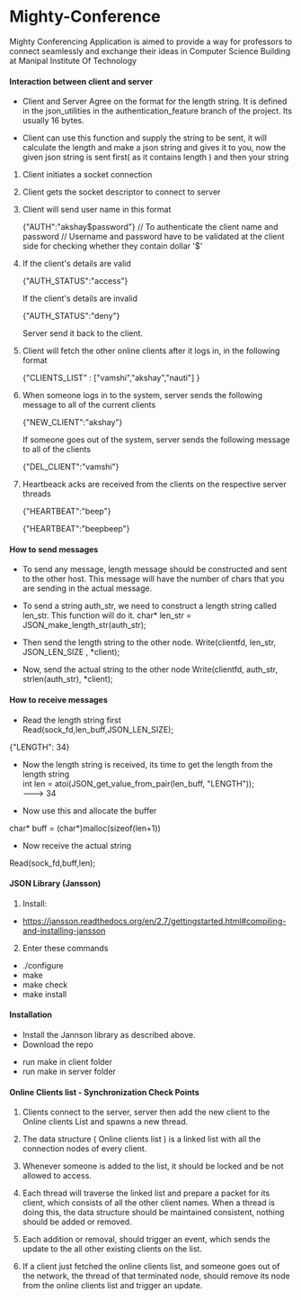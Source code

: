 Mighty-Conference
=================

Mighty Conferencing Application is aimed to provide a way for professors to connect seamlessly and exchange their ideas in Computer Science Building at Manipal Institute Of Technology

#### Interaction between client and server ####


* Client and Server Agree on the format for the length string. It is defined in the json_utilities in the authentication_feature branch of the project. Its usually 16 bytes.

* Client can use this function and supply the string to be sent, it will calculate the length and make a json string and gives it to you, now the given json string is sent first( as it contains length ) and then your string


1. Client initiates a socket connection
2. Client gets the socket descriptor to connect to server
3. Client will send user name in this format

	{"AUTH":"akshay$password"} // To authenticate the client name and password 
								// Username and password have to be validated at the client side for checking whether they contain dollar '$'
4. If the client's details are valid
	
	{"AUTH_STATUS":"access"}

	If the client's details are invalid

	{"AUTH_STATUS":"deny"}

	Server send it back to the client.

5. Client will fetch the other online clients after it logs in, in the following format

	{"CLIENTS_LIST" : ["vamshi","akshay","nauti"] }

6. When someone logs in to the system, server sends the following message to all of the current clients

	{"NEW_CLIENT":"akshay"} 

   If someone goes out of the system, server sends the following message to all of the clients

    {"DEL_CLIENT":"vamshi"}

7. Heartbeack acks are received from the clients on the respective server threads

    {"HEARTBEAT":"beep"}

    {"HEARTBEAT":"beepbeep"}

#### How to send messages ####

* To send any message, length message should be constructed and sent to the other host. This message will have the number of chars that you are sending in the actual message.


* To send a string auth_str, we need to construct a length string called len_str. This function will do it.
char* len_str = JSON_make_length_str(auth_str);

* Then send the length string to the other node.
Write(clientfd, len_str, JSON_LEN_SIZE , *client);

* Now, send the actual string to the other node
Write(clientfd, auth_str, strlen(auth_str), *client);

#### How to receive messages ####

* Read the length string first   
Read(sock_fd,len_buff,JSON_LEN_SIZE);   

{"LENGTH":   34}   
 
* Now the length string is received, its time to get the length from the length string  
	int len = atoi(JSON_get_value_from_pair(len_buff, "LENGTH"));      
	---> 34

* Now use this and allocate the buffer   

char* buff = (char*)malloc(sizeof(len+1))   

* Now receive the actual string

Read(sock_fd,buff,len);


#### JSON Library (Jansson) ####

1. Install: 
+ https://jansson.readthedocs.org/en/2.7/gettingstarted.html#compiling-and-installing-jansson

2. Enter these commands 
+ ./configure
+ make
+ make check
+ make install

#### Installation ####

* Install the Jannson library as described above.
* Download the repo
+ run make in client folder
+ run make in server folder


#### Online Clients list - Synchronization Check Points ####
1. Clients connect to the server, server then add the new client to the Online clients List and spawns a new thread.

2. The data structure ( Online clients list ) is a linked list with all the connection nodes of every client.

3. Whenever someone is added to the list, it should be locked and be not allowed to access.

4. Each thread will traverse the linked list and prepare a packet for its client, which consists of all the other client names. When a thread is doing this, the data structure should be maintained consistent, nothing should be added or removed.

5. Each addition or removal, should trigger an event, which sends the update to the all other existing clients on the list.

6. If a client just fetched the online clients list, and someone goes out of the network, the thread of that terminated node, should remove its node from the online clients list and trigger an update.
